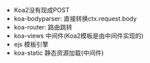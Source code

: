 - Koa2没有现成POST
- koa-bodyparser: 直接转换ctx.request.body
- koa-router: 路由跳转
- koa-views 中间件(Koa2模板是由中间件实现的)
- ejs 模板引擎
- koa-static 静态资源加载(中间件)